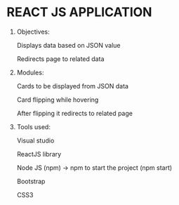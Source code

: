 # REACT JS APPLICATION


1. Objectives:

   Displays data based on JSON value  

   Redirects page to related data



2. Modules:

   Cards to be displayed from JSON data

   Card flipping while hovering

   After flipping it redirects to related page


3. Tools used:

   Visual studio

   ReactJS library

   Node JS (npm) -> npm to start the project (npm start)

   Bootstrap

   CSS3





